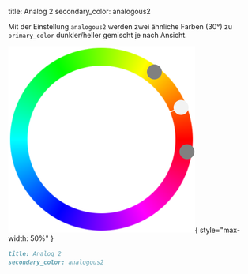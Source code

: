 title: Analog 2
secondary_color: analogous2

Mit der Einstellung `analogous2` werden zwei ähnliche Farben (30°) zu `primary_color` dunkler/heller gemischt je nach Ansicht.

![](../../../img/sc_analogous.svg){ style="max-width: 50%" }

```markdown
title: Analog 2
secondary_color: analogous2
```
